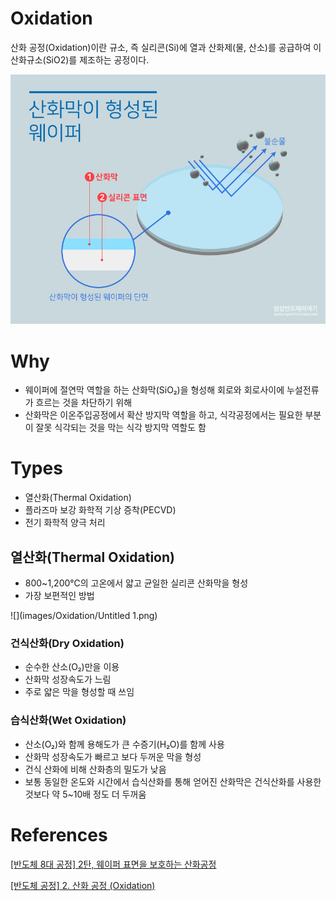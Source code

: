 # Oxidation

산화 공정(Oxidation)이란 규소, 즉 실리콘(Si)에 열과 산화제(물, 산소)를 공급하여 이산화규소(SiO2)를 제조하는 공정이다.

![](images/Oxidation/Untitled.png)
# Why

- 웨이퍼에 절연막 역할을 하는 산화막(SiO₂)을 형성해 회로와 회로사이에 누설전류가 흐르는 것을 차단하기 위해
- 산화막은 이온주입공정에서 확산 방지막 역할을 하고, 식각공정에서는 필요한 부분이 잘못 식각되는 것을 막는 식각 방지막 역할도 함

# Types

- 열산화(Thermal Oxidation)
- 플라즈마 보강 화학적 기상 증착(PECVD)
- 전기 화학적 양극 처리

## 열산화(Thermal Oxidation)

- 800~1,200℃의 고온에서 얇고 균일한 실리콘 산화막을 형성
- 가장 보편적인 방법

![](images/Oxidation/Untitled 1.png)
### 건식산화(Dry Oxidation)

- 순수한 산소(O₂)만을 이용
- 산화막 성장속도가 느림
- 주로 얇은 막을 형성할 때 쓰임

### 습식산화(Wet Oxidation)

- 산소(O₂)와 함께 용해도가 큰 수증기(H₂O)를 함께 사용
- 산화막 성장속도가 빠르고 보다 두꺼운 막을 형성
- 건식 산화에 비해 산화층의 밀도가 낮음
- 보통 동일한 온도와 시간에서 습식산화를 통해 얻어진 산화막은 건식산화를 사용한 것보다 약 5~10배 정도 더 두꺼움

# References

[[반도체 8대 공정] 2탄, 웨이퍼 표면을 보호하는 산화공정](https://www.samsungsemiconstory.com/1515?category=779002)

[[반도체 공정] 2. 산화 공정 (Oxidation)](https://allgo77.tistory.com/59)